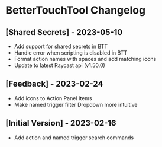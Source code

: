 # BetterTouchTool Changelog

## [Shared Secrets] - 2023-05-10

- Add support for shared secrets in BTT
- Handle error when scripting is disabled in BTT
- Format action names with spaces and add matching icons
- Update to latest Raycast api (v1.50.0)

## [Feedback] - 2023-02-24

- Add icons to Action Panel Items
- Make named trigger filter Dropdown more intuitive

## [Initial Version] - 2023-02-16

- Add action and named trigger search commands
